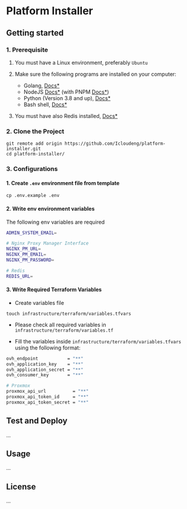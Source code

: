 # Platform Installer

## Getting started

### 1. Prerequisite

1. You must have a Linux environment, preferably `Ubuntu`
2. Make sure the following programs are installed on your computer:

   - Golang, [Docs\*](https://go.dev/dl/)
   - NodeJS [Docs\*](https://nodejs.org/en/download/current) (with PNPM [Docs\*](https://pnpm.io/installation))
   - Python (Version 3.8 and up), [Docs\*](https://www.python.org/downloads/)
   - Bash shell, [Docs\*](https://www.gnu.org/software/bash/)

3. You must have also Redis installed, [Docs\*]()

### 2. Clone the Project

```
git remote add origin https://github.com/Icloudeng/platform-installer.git
cd platform-installer/
```

### 3. Configurations

#### 1. Create `.env` environment file from template

```
cp .env.example .env
```

#### 2. Write env environment variables

The following env variables are required

```bash
ADMIN_SYSTEM_EMAIL=

# Nginx Proxy Manager Interface
NGINX_PM_URL=
NGINX_PM_EMAIL=
NGINX_PM_PASSWORD=

# Redis
REDIS_URL=
```

#### 3. Write Required Terraform Variables

- Create variables file

```
touch infrastructure/terraform/variables.tfvars
```

- Please check all required variables in `infrastructure/terraform/variables.tf`

- Fill the variables inside `infrastructure/terraform/variables.tfvars` using the following format:

```bash
ovh_endpoint           = "**"
ovh_application_key    = "**"
ovh_application_secret = "**"
ovh_consumer_key       = "**"

# Proxmox
proxmox_api_url          = "**"
proxmox_api_token_id     = "**"
proxmox_api_token_secret = "**"
```

## Test and Deploy

...

## Usage

...

## License

...
